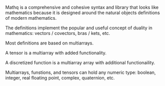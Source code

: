 Mathq is a comprehensive and cohesive syntax and library that looks like mathematics because it is designed around the natural objects definitions of modern mathematics. 

The definitions implement the popular and useful concept of duality in mathematics: vectors / covectors, bras / kets, etc.

Most definitions are based on multiarrays.

A tensor is a multiarray with added functionality.

A discretized function is a multiarray array with additional functionaility.

Multiarrays, funstions, and tensors can hold any numeric type: boolean, integer, real floating point, complex, quaternion, etc.
